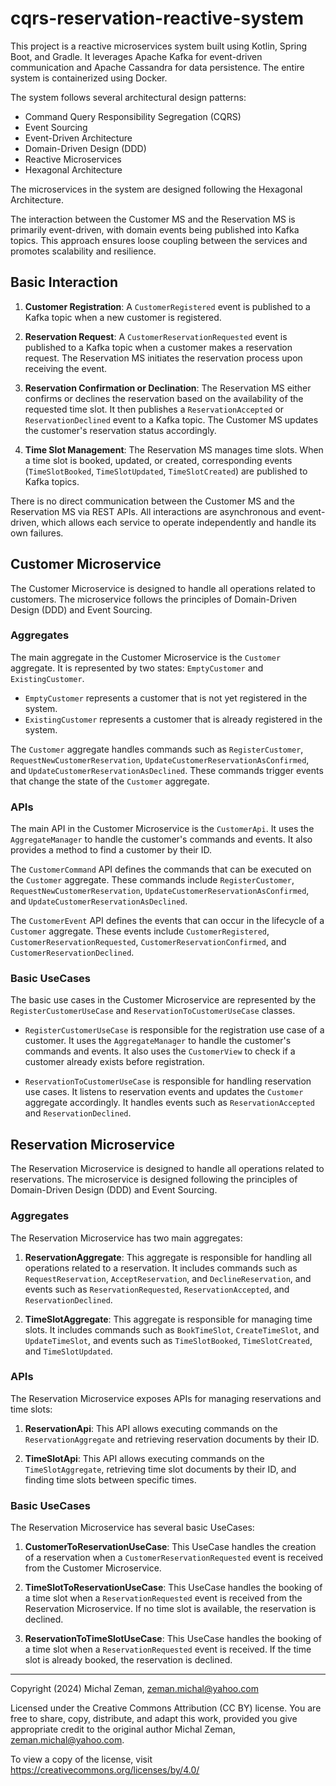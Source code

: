 # cqrs-reservation-reactive-system

This project is a reactive microservices system built using Kotlin, Spring Boot, and Gradle. It leverages Apache Kafka
for event-driven communication and Apache Cassandra for data persistence. The entire system is containerized using
Docker.

The system follows several architectural design patterns:

- Command Query Responsibility Segregation (CQRS)
- Event Sourcing
- Event-Driven Architecture
- Domain-Driven Design (DDD)
- Reactive Microservices
- Hexagonal Architecture

The microservices in the system are designed following the Hexagonal Architecture.

The interaction between the Customer MS and the Reservation MS is primarily event-driven, with domain
events being published into Kafka topics. This approach ensures loose coupling between the services and promotes
scalability and resilience.

## Basic Interaction

1. **Customer Registration**: A `CustomerRegistered` event is published to a Kafka topic when a new customer is
   registered.

2. **Reservation Request**: A `CustomerReservationRequested` event is published to a Kafka topic when a customer makes a
   reservation request. The Reservation MS initiates the reservation process upon receiving the event.

3. **Reservation Confirmation or Declination**: The Reservation MS either confirms or declines the reservation based on
   the availability of the requested time slot. It then publishes a `ReservationAccepted` or `ReservationDeclined` event
   to a Kafka topic. The Customer MS updates the customer's reservation status accordingly.

4. **Time Slot Management**: The Reservation MS manages time slots. When a time slot is booked, updated, or created,
   corresponding events (`TimeSlotBooked`, `TimeSlotUpdated`, `TimeSlotCreated`) are published to Kafka topics.

There is no direct communication between the Customer MS and the Reservation MS via REST APIs. All interactions are
asynchronous and event-driven, which allows each service to operate independently and handle its own failures.

## Customer Microservice

The Customer Microservice is designed to handle all operations related to customers. The microservice follows the
principles of Domain-Driven Design (DDD) and Event Sourcing.

### Aggregates

The main aggregate in the Customer Microservice is the `Customer` aggregate. It is represented by two
states: `EmptyCustomer` and `ExistingCustomer`.

- `EmptyCustomer` represents a customer that is not yet registered in the system.
- `ExistingCustomer` represents a customer that is already registered in the system.

The `Customer` aggregate handles commands such
as `RegisterCustomer`, `RequestNewCustomerReservation`, `UpdateCustomerReservationAsConfirmed`,
and `UpdateCustomerReservationAsDeclined`. These commands trigger events that change the state of the `Customer`
aggregate.

### APIs

The main API in the Customer Microservice is the `CustomerApi`. It uses the `AggregateManager` to handle the customer's
commands and events. It also provides a method to find a customer by their ID.

The `CustomerCommand` API defines the commands that can be executed on the `Customer` aggregate. These commands
include `RegisterCustomer`, `RequestNewCustomerReservation`, `UpdateCustomerReservationAsConfirmed`,
and `UpdateCustomerReservationAsDeclined`.

The `CustomerEvent` API defines the events that can occur in the lifecycle of a `Customer` aggregate. These events
include `CustomerRegistered`, `CustomerReservationRequested`, `CustomerReservationConfirmed`,
and `CustomerReservationDeclined`.

### Basic UseCases

The basic use cases in the Customer Microservice are represented by the `RegisterCustomerUseCase`
and `ReservationToCustomerUseCase` classes.

- `RegisterCustomerUseCase` is responsible for the registration use case of a customer. It uses the `AggregateManager` to
  handle the customer's commands and events. It also uses the `CustomerView` to check if a customer already exists
  before registration.

- `ReservationToCustomerUseCase` is responsible for handling reservation use cases. It listens to reservation events and
  updates the `Customer` aggregate accordingly. It handles events such as `ReservationAccepted`
  and `ReservationDeclined`.

## Reservation Microservice

The Reservation Microservice is designed to handle all operations related to reservations. The microservice is designed
following the principles of Domain-Driven Design (DDD) and Event Sourcing.

### Aggregates

The Reservation Microservice has two main aggregates:

1. **ReservationAggregate**: This aggregate is responsible for handling all operations related to a reservation. It
   includes commands such as `RequestReservation`, `AcceptReservation`, and `DeclineReservation`, and events such
   as `ReservationRequested`, `ReservationAccepted`, and `ReservationDeclined`.

2. **TimeSlotAggregate**: This aggregate is responsible for managing time slots. It includes commands such
   as `BookTimeSlot`, `CreateTimeSlot`, and `UpdateTimeSlot`, and events such as `TimeSlotBooked`, `TimeSlotCreated`,
   and `TimeSlotUpdated`.

### APIs

The Reservation Microservice exposes APIs for managing reservations and time slots:

1. **ReservationApi**: This API allows executing commands on the `ReservationAggregate` and retrieving reservation
   documents by their ID.

2. **TimeSlotApi**: This API allows executing commands on the `TimeSlotAggregate`, retrieving time slot documents by
   their ID, and finding time slots between specific times.

### Basic UseCases

The Reservation Microservice has several basic UseCases:

1. **CustomerToReservationUseCase**: This UseCase handles the creation of a reservation when a `CustomerReservationRequested`
   event is received from the Customer Microservice.

2. **TimeSlotToReservationUseCase**: This UseCase handles the booking of a time slot when a `ReservationRequested` event is
   received from the Reservation Microservice. If no time slot is available, the reservation is declined.

3. **ReservationToTimeSlotUseCase**: This UseCase handles the booking of a time slot when a `ReservationRequested` event is
   received. If the time slot is already booked, the reservation is declined.
---

Copyright (2024) Michal Zeman, zeman.michal@yahoo.com

Licensed under the Creative Commons Attribution (CC BY) license. You are free to share, copy, distribute, 
and adapt this work, provided you give appropriate credit to the original author Michal Zeman, zeman.michal@yahoo.com.

To view a copy of the license, visit https://creativecommons.org/licenses/by/4.0/
